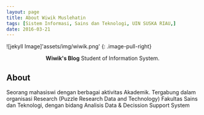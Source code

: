 ```yaml
---
layout: page
title: About Wiwik Muslehatin
tags: [Sistem Informasi, Sains dan Teknologi, UIN SUSKA RIAU,]
date: 2016-03-21
---
```


![jekyll Image]'assets/img/wiwik.png'
{: .image-pull-right}

<center><b>Wiwik's Blog</b> Student of Information System.</center>

## About

Seorang mahasiswi dengan berbagai aktivitas Akademik. Tergabung dalam organisasi Research (Puzzle Research Data and Technology) Fakultas Sains dan Teknologi, dengan bidang Analisis Data & Decission Support System

